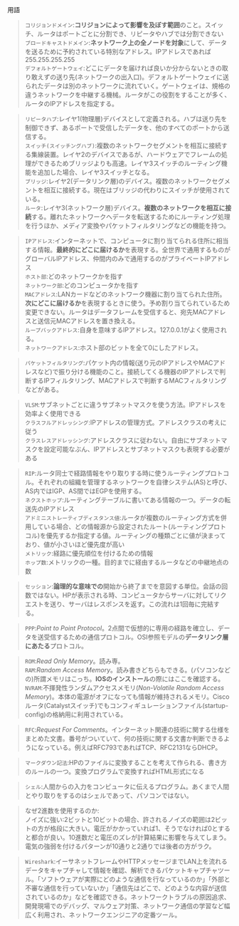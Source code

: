 用語  
> `コリジョンドメイン`:**コリジョンによって影響を及ぼす範囲**のこと。スイッチ、ルータはポートごとに分割でき、リピータやハブでは分割できない  
> `ブロードキャストドメイン`:**ネットワーク上の全ノードを対象**にして、データを送るために予約されている特別なアドレス。IPアドレスであれば255.255.255.255  
> `デフォルトゲートウェイ`:どこにデータを届ければ良いか分からないときの取り敢えずの送り先(ネットワークの出入口)。デフォルトゲートウェイに送られたデータは別のネットワークに流れていく。ゲートウェイは、規格の違うネットワークを中継する機械。ルータがこの役割をすることが多く、ルータのIPアドレスを指定する。

> `リピータハブ`:レイヤ1(物理層)デバイスとして定義される。ハブは送り先を制御できず、あるポートで受信したデータを、他のすべてのポートから送信する。  
> `スイッチ(スイッチングハブ)`:複数のネットワークセグメントを相互に接続する集線装置。レイヤ2のデバイスであるが、ハードウェアでフレームの処理ができるためブリッジよりも高速。レイヤ3スイッチのルーティング機能を追加した場合、レイヤ3スイッチとなる。  
> `ブリッジ`:レイヤ2(データリンク層)のデバイス。複数のネットワークセグメントを相互に接続する。現在はブリッジの代わりにスイッチが使用されている。  
> `ルータ`:レイヤ3(ネットワーク層)デバイス。**複数のネットワークを相互に接続**する。離れたネットワークへデータを転送するためにルーティング処理を行うほか、メディア変換やパケットフィルタリングなどの機能を持つ。

> `IPアドレス`:インターネットで、コンピュータに割り当てられる住所に相当する情報。**最終的にどこに届けるか**を表現する。全世界で通用するものがグローバルIPアドレス、仲間内のみで通用するのがプライベートIPアドレス  
> `ホスト部`:どのネットワークかを指す  
> `ネットワーク部`:どのコンピュータかを指す  
> `MACアドレス`:LANカードなどのネットワーク機器に割り当てられた住所。**次にどこに届けるか**を表現するときに使う。予め割り当てられているため変更できない。ルータはデータフレームを受信すると、宛先MACアドレスと送信元MACアドレスを置き換える。  
> `ループバックアドレス`:自身を意味するIPアドレス。127.0.0.1がよく使用される。  
> `ネットワークアドレス`:ホスト部のビットを全て0にしたアドレス。

> `パケットフィルタリング`:パケット内の情報(送り元のIPアドレスやMACアドレスなど)で振り分ける機能のこと。接続してくる機器のIPアドレスで判断するIPフィルタリング、MACアドレスで判断するMACフィルタリングなどがある。

> `VLSM`:サブネットごとに違うサブネットマスクを使う方法。IPアドレスを効率よく使用できる  
> `クラスフルアドレッシング`:IPアドレスの管理方式。アドレスクラスの考えに従う  
> `クラスレスアドレッシング`:アドレスクラスに従わない。自由にサブネットマスクを設定可能なぶん、IPアドレスとサブネットマスクも表現する必要がある

> `RIP`:ルータ同士で経路情報をやり取りする時に使うルーティングプロトコル。それぞれの組織を管理するネットワークを自律システム(AS)と呼び、AS内ではIGP、AS間ではEGPを使用する。  
> `ネクストホップ`:ルーティングテーブルに書いてある情報の一つ。データの転送先のIPアドレス  
> `アドミニストレーティブディスタンス値`:ルータが複数のルーティング方式を併用している場合、どの情報源から設定されたルート(ルーティングプロトコル)を優先するか指定する値。ルーティングの種類ごとに値が決まっており、値が小さいほど優先度が高い  
> `メトリック`:経路に優先順位を付けるための情報  
> `ホップ数`:メトリックの一種。目的までに経由するルータなどの中継地点の数

> `セッション`:**論理的な意味での**開始から終了までを意図する単位。会話の回数ではない。HPが表示される時、コンピュータからサーバに対してリクエストを送り、サーバはレスポンスを返す。この流れは1回毎に完結する。

> `PPP`:*Point to Point Protocol*。2点間で仮想的に専用の経路を確立し、データを送受信するための通信プロトコル。OSI参照モデルの**データリンク層にあたる**プロトコル。

> `ROM`:*Read Only Memory*。読み専。  
> `RAM`:*Random Access Memory*。読み書きどちらもできる。(パソコンなどの)所謂メモリはこっち。**IOSのインストール**の際にはここを確認する。  
> `NVRAM`:不揮発性ランダムアクセスメモリ(*Non-Volatile Random Access Memory*)。本体の電源がオフになっても情報が維持されるメモリ。Ciscoルータ(Catalystスイッチ)でもコンフィギュレーションファイル(startup-config)の格納用に利用されている。

> `RFC`:*Request For Comments*。インターネット関連の技術に関する仕様をまとめた文書。番号がついていて、何の技術に関する文書か判断できるようになっている。例えばRFC793であればTCP、RFC2131ならDHCP。

> `マークダウン記法`:HPのファイルに変換することを考えて作られる、書き方のルールの一つ。変換プログラムで変換すればHTML形式になる

> `シェル`:人間からの入力をコンピュータに伝えるプログラム。あくまで人間とやり取りをするのはシェルであって、パソコンではない。

> なぜ2進数を使用するのか:  
> ノイズに強い:2ビットと10ビットの場合、許されるノイズの範囲は2ビットの方が格段に大きい。電圧がかかっていれば1、そうでなければ0とすると都合が良い。10進数だと電圧のズレが計算結果に影響を与えてしまう。電気の強弱を付けるパターンが10通りと2通りでは後者の方がラク。

> `Wireshark`:イーサネットフレームやHTTPメッセージまでLAN上を流れるデータをキャプチャして情報を確認、解析できるパケットキャプチャツール。「ソフトウェアが実際にどのような通信を行なっているのか」「外部と不審な通信を行っていないか」「通信先はどこで、どのような内容が送信されているのか」などを確認できる。ネットワークトラブルの原因追求、開発現場でのデバッグ、マルウェア対策、ネットワーク通信の学習など幅広く利用され、ネットワークエンジニアの定番ツール。
